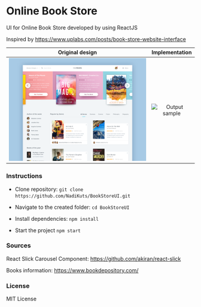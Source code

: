 # Online Book Store
UI for Online Book Store developed by using ReactJS

Inspired by https://www.uplabs.com/posts/book-store-website-interface

|      Original design      |    Implementation    |
| ------------------------- |:--------------------:|
| ![alt text](original_design.png)|![Output sample](booksGIF.gif) |

### Instructions
- Clone repository: `git clone https://github.com/NadiKuts/BookStoreUI.git`

- Navigate to the created folder: `cd BookStoreUI`

- Install dependencies: `npm install`

- Start the project `npm start`

### Sources
React Slick Carousel Component:
https://github.com/akiran/react-slick

Books information:
https://www.bookdepository.com/

### License
MIT License
